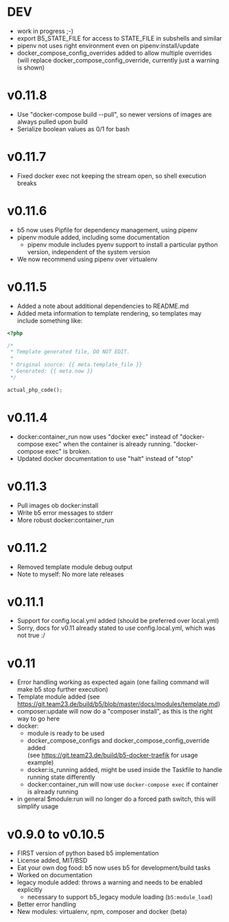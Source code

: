 # DEV

* work in progress ;-)
* export B5_STATE_FILE for access to STATE_FILE in subshells and similar
* pipenv not uses right environment even on pipenv:install/update
* docker_compose_config_overrides added to allow multiple overrides
  (will replace docker_compose_config_override, currently just a warning is shown)

# v0.11.8

* Use "docker-compose build --pull", so newer versions of images are always pulled upon build
* Serialize boolean values as 0/1 for bash

# v0.11.7

* Fixed docker exec not keeping the stream open, so shell execution breaks

# v0.11.6

* b5 now uses Pipfile for dependency management, using pipenv
* pipenv module added, including some documentation
  - pipenv module includes pyenv support to install a particular python version, independent
    of the system version
* We now recommend using pipenv over virtualenv

# v0.11.5

* Added a note about additional dependencies to README.md
* Added meta information to template rendering, so templates may include something like:  

```php
<?php

/*
 * Template generated file, DO NOT EDIT.
 *
 * Original source: {{ meta.template_file }}
 * Generated: {{ meta.now }}
 */

actual_php_code();
```

# v0.11.4

* docker:container_run now uses "docker exec" instead of "docker-compose exec" when the
  container is already running. "docker-compose exec" is broken.
* Updated docker documentation to use "halt" instead of "stop"

# v0.11.3

* Pull images ob docker:install
* Write b5 error messages to stderr
* More robust docker:container_run

# v0.11.2

* Removed template module debug output
* Note to myself: No more late releases

# v0.11.1

* Support for config.local.yml added (should be preferred over local.yml)
* Sorry, docs for v0.11 already stated to use config.local.yml, which was not true :/

# v0.11

* Error handling working as expected again (one failing command will make b5 stop further execution)
* Template module added (see https://git.team23.de/build/b5/blob/master/docs/modules/template.md)
* composer:update will now do a "composer install", as this is the right way to go here
* docker:
  - module is ready to be used
  - docker_compose_configs and docker_compose_config_override added  
    (see https://git.team23.de/build/b5-docker-traefik for usage example)
  - docker:is_running added, might be used inside the Taskfile to handle running
    state differently
  - docker:container_run will now use `docker-compose exec` if container is already
    running
* in general $module:run will no longer do a forced path switch, this will simplify usage

# v0.9.0 to v0.10.5

* FIRST version of python based b5 implementation
* License added, MIT/BSD
* Eat your own dog food: b5 now uses b5 for development/build tasks
* Worked on documentation
* legacy module added:  throws a warning and needs to be enabled explicitly
  - necessary to support b5_legacy module loading (`b5:module_load`)
* Better error handling
* New modules: virtualenv, npm, composer and docker (beta)
